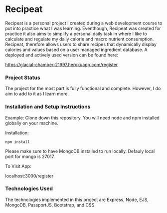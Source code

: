 # Recipeat

Recipeat is a personal project I created during a web development course to put into practice what I was learning. Eventhough, Recipeat was created for practice it also aims to simplify a personal daily task in where I like to calculate and regulate my daily calorie and macro nutrient consumption. Recipeat, therefore allows users to share recipes that dynamically display calories and values based on a user managed ingredient database. A deployed and actively used version can be found here:

https://glacial-chamber-21997.herokuapp.com/register


### Project Status

The project for the most part is fully functional and complete. However, I do aim to add to it as I learn more. 

### Installation and Setup Instructions
Example:
Clone down this repository. You will need node and npm installed globally on your machine.

Installation:

`npm install`

Please make sure to have MongoDB installed to run locally. Defauly local port for mongo is 27017.

To Visit App:

localhost:3000/register

### Technologies Used

The technologies implemented in this project are Express, Node, EJS, MongoDB, PassportJS, Bootstrap, and CSS. 
